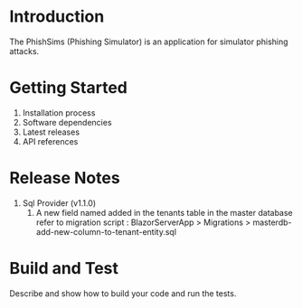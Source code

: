 # Introduction 
The PhishSims (Phishing Simulator) is an application for simulator phishing attacks.

# Getting Started

1.	Installation process
2.	Software dependencies
3.	Latest releases
4.	API references

# Release Notes

1. Sql Provider (v1.1.0)
	1. A new field named  added in the tenants table in the master database refer to migration script : 
		BlazorServerApp > Migrations > masterdb-add-new-column-to-tenant-entity.sql

# Build and Test
Describe and show how to build your code and run the tests. 
